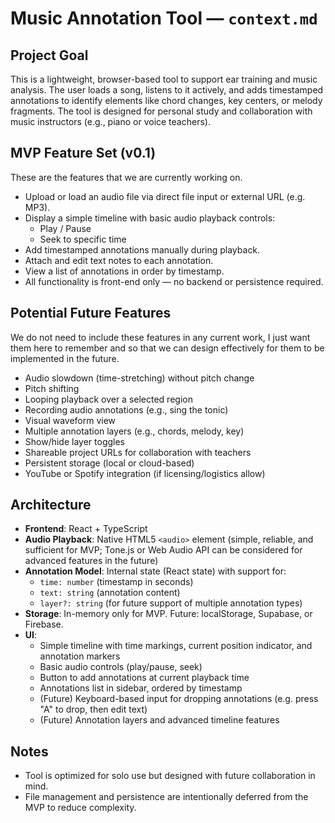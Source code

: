 # Music Annotation Tool — `context.md`

## Project Goal

This is a lightweight, browser-based tool to support ear training and music analysis. The user loads a song, listens to it actively, and adds timestamped annotations to identify elements like chord changes, key centers, or melody fragments. The tool is designed for personal study and collaboration with music instructors (e.g., piano or voice teachers).

## MVP Feature Set (v0.1)

These are the features that we are currently working on. 

- Upload or load an audio file via direct file input or external URL (e.g. MP3).
- Display a simple timeline with basic audio playback controls:
  - Play / Pause
  - Seek to specific time
- Add timestamped annotations manually during playback.
- Attach and edit text notes to each annotation.
- View a list of annotations in order by timestamp.
- All functionality is front-end only — no backend or persistence required.

## Potential Future Features

We do not need to include these features in any current work, I just want them here to remember and so that we can design effectively for them to be implemented in the future.

- Audio slowdown (time-stretching) without pitch change
- Pitch shifting
- Looping playback over a selected region
- Recording audio annotations (e.g., sing the tonic)
- Visual waveform view
- Multiple annotation layers (e.g., chords, melody, key)
- Show/hide layer toggles
- Shareable project URLs for collaboration with teachers
- Persistent storage (local or cloud-based)
- YouTube or Spotify integration (if licensing/logistics allow)

## Architecture

- **Frontend**: React + TypeScript
- **Audio Playback**: Native HTML5 `<audio>` element (simple, reliable, and sufficient for MVP; Tone.js or Web Audio API can be considered for advanced features in the future)
- **Annotation Model**: Internal state (React state) with support for:
  - `time: number` (timestamp in seconds)
  - `text: string` (annotation content)
  - `layer?: string` (for future support of multiple annotation types)
- **Storage**: In-memory only for MVP. Future: localStorage, Supabase, or Firebase.
- **UI**:
  - Simple timeline with time markings, current position indicator, and annotation markers
  - Basic audio controls (play/pause, seek)
  - Button to add annotations at current playback time
  - Annotations list in sidebar, ordered by timestamp
  - (Future) Keyboard-based input for dropping annotations (e.g. press "A" to drop, then edit text)
  - (Future) Annotation layers and advanced timeline features

## Notes

- Tool is optimized for solo use but designed with future collaboration in mind.
- File management and persistence are intentionally deferred from the MVP to reduce complexity.
